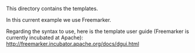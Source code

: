 This directory contains the templates.

In this current example we use Freemarker.

Regarding the syntax to use, here is the template user guide (Freemarker is currently incubated at Apache):
http://freemarker.incubator.apache.org/docs/dgui.html